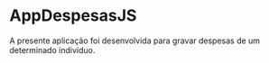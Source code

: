 # AppDespesasJS
A presente aplicação foi desenvolvida para gravar despesas de um determinado indivíduo.
